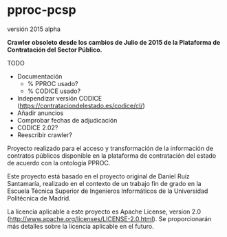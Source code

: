 pproc-pcsp
==========
versión 2015 alpha

**Crawler obsoleto desde los cambios de Julio de 2015 de la Plataforma de Contratación del Sector Público.**

TODO
- Documentación
  - % PPROC usado?
  - % CODICE usado?
- Independizar versión CODICE (https://contrataciondelestado.es/codice/cl/)
- Añadir anuncios
- Comprobar fechas de adjudicación
- CODICE 2.02?
- Reescribir crawler?

Proyecto realizado para el acceso y transformación de la información de contratos públicos disponible en la plataforma de contratación del estado de acuerdo con la ontología PPROC.

Este proyecto está basado en el proyecto original de Daniel Ruíz Santamaría, realizado en el contexto de un trabajo fin de grado en la Escuela Técnica Superior de Ingenieros Informáticos de la Universidad Politécnica de Madrid.

La licencia aplicable a este proyecto es Apache License, version 2.0 (http://www.apache.org/licenses/LICENSE-2.0.html). Se proporcionarán más detalles sobre la licencia aplicable en el futuro.

